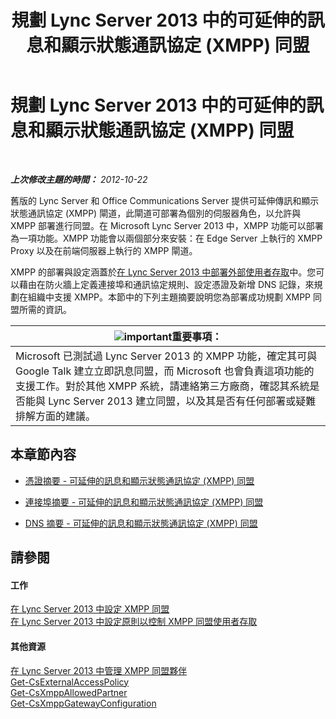 ﻿---
title: 規劃 Lync Server 2013 中的可延伸的訊息和顯示狀態通訊協定 (XMPP) 同盟
TOCTitle: 規劃 Lync Server 2013 中的可延伸的訊息和顯示狀態通訊協定 (XMPP) 同盟
ms:assetid: 952b33e2-1f58-4831-9a39-1dfec2a316ad
ms:mtpsurl: https://technet.microsoft.com/zh-tw/library/JJ205107(v=OCS.15)
ms:contentKeyID: 49291701
ms.date: 08/10/2015
mtps_version: v=OCS.15
ms.translationtype: HT
---

# 規劃 Lync Server 2013 中的可延伸的訊息和顯示狀態通訊協定 (XMPP) 同盟

 

_**上次修改主題的時間：** 2012-10-22_

舊版的 Lync Server 和 Office Communications Server 提供可延伸傳訊和顯示狀態通訊協定 (XMPP) 閘道，此閘道可部署為個別的伺服器角色，以允許與 XMPP 部署進行同盟。在 Microsoft Lync Server 2013 中，XMPP 功能可以部署為一項功能。XMPP 功能會以兩個部分來安裝：在 Edge Server 上執行的 XMPP Proxy 以及在前端伺服器上執行的 XMPP 閘道。

XMPP 的部署與設定涵蓋於[在 Lync Server 2013 中部署外部使用者存取](lync-server-2013-deploying-external-user-access.md)中。您可以藉由在防火牆上定義連接埠和通訊協定規則、設定憑證及新增 DNS 記錄，來規劃在組織中支援 XMPP。本節中的下列主題摘要說明您為部署成功規劃 XMPP 同盟所需的資訊。

<table>
<thead>
<tr class="header">
<th><img src="images/Gg412908.important(OCS.15).gif" title="important" alt="important" />重要事項：</th>
</tr>
</thead>
<tbody>
<tr class="odd">
<td>Microsoft 已測試過 Lync Server 2013 的 XMPP 功能，確定其可與 Google Talk 建立立即訊息同盟，而 Microsoft 也會負責這項功能的支援工作。對於其他 XMPP 系統，請連絡第三方廠商，確認其系統是否能與 Lync Server 2013 建立同盟，以及其是否有任何部署或疑難排解方面的建議。</td>
</tr>
</tbody>
</table>


## 本章節內容

  - [憑證摘要 - 可延伸的訊息和顯示狀態通訊協定 (XMPP) 同盟](lync-server-2013-certificate-summary-extensible-messaging-and-presence-protocol-xmpp-federation.md)

  - [連接埠摘要 - 可延伸的訊息和顯示狀態通訊協定 (XMPP) 同盟](lync-server-2013-port-summary-extensible-messaging-and-presence-protocol-xmpp-federation.md)

  - [DNS 摘要 - 可延伸的訊息和顯示狀態通訊協定 (XMPP) 同盟](lync-server-2013-dns-summary-extensible-messaging-and-presence-protocol-xmpp-federation.md)

## 請參閱

#### 工作

[在 Lync Server 2013 中設定 XMPP 同盟](lync-server-2013-setting-up-xmpp-federation.md)  
[在 Lync Server 2013 中設定原則以控制 XMPP 同盟使用者存取](lync-server-2013-configure-policies-to-control-xmpp-federated-user-access.md)  

#### 其他資源

[在 Lync Server 2013 中管理 XMPP 同盟夥伴](lync-server-2013-manage-xmpp-federated-partners-for-your-organization.md)  
[Get-CsExternalAccessPolicy](https://docs.microsoft.com/en-us/powershell/module/skype/Get-CsExternalAccessPolicy)  
[Get-CsXmppAllowedPartner](https://docs.microsoft.com/en-us/powershell/module/skype/Get-CsXmppAllowedPartner)  
[Get-CsXmppGatewayConfiguration](https://docs.microsoft.com/en-us/powershell/module/skype/Get-CsXmppGatewayConfiguration)

